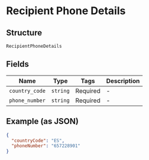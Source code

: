 
# Recipient Phone Details

## Structure

`RecipientPhoneDetails`

## Fields

| Name | Type | Tags | Description |
|  --- | --- | --- | --- |
| `country_code` | `string` | Required | - |
| `phone_number` | `string` | Required | - |

## Example (as JSON)

```json
{
  "countryCode": "ES",
  "phoneNumber": "657228901"
}
```

